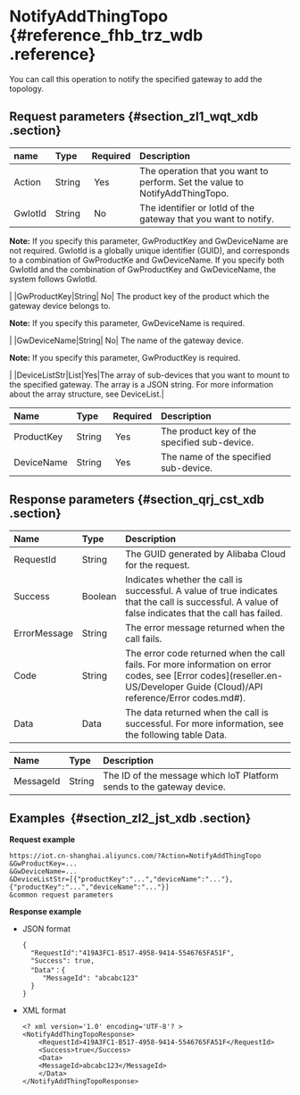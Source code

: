 # NotifyAddThingTopo {#reference_fhb_trz_wdb .reference}

You can call this operation to notify the specified gateway to add the topology.

## Request parameters {#section_zl1_wqt_xdb .section}

|name|Type|Required|Description|
|:---|:---|:-------|:----------|
|Action |String | Yes|The operation that you want to perform. Set the value to NotifyAddThingTopo.|
|GwIotId|String| No| The identifier or IotId of the gateway that you want to notify.

 **Note:** If you specify this parameter, GwProductKey and GwDeviceName are not required. GwIotId is a globally unique identifier \(GUID\), and corresponds to a combination of GwProductKe and GwDeviceName. If you specify both GwIotId and the combination of GwProductKey and GwDeviceName, the system follows GwIotId.

 |
|GwProductKey|String| No| The product key of the product which the gateway device belongs to.

 **Note:** If you specify this parameter, GwDeviceName is required.

 |
|GwDeviceName|String| No| The name of the gateway device.

 **Note:** If you specify this parameter, GwProductKey is required.

 |
|DeviceListStr|List|Yes|The array of sub-devices that you want to mount to the specified gateway. The array is a JSON string. For more information about the array structure, see DeviceList.|

|Name |Type|Required|Description|
|:----|:---|:-------|:----------|
|ProductKey|String | Yes|The product key of the specified sub-device.|
|DeviceName|String | Yes|The name of the specified sub-device.|

## Response parameters {#section_qrj_cst_xdb .section}

|Name |Type|Description|
|:----|:---|:----------|
|RequestId|String|The GUID generated by Alibaba Cloud for the request.|
|Success|Boolean|Indicates whether the call is successful. A value of true indicates that the call is successful. A value of false indicates that the call has failed.|
|ErrorMessage|String|The error message returned when the call fails.|
|Code|String|The error code returned when the call fails. For more information on error codes, see [Error codes](reseller.en-US/Developer Guide (Cloud)/API reference/Error codes.md#).|
|Data|Data|The data returned when the call is successful. For more information, see the following table Data.|

|Name |Type|Description|
|:----|:---|:----------|
|MessageId|String|The ID of the message which IoT Platform sends to the gateway device.|

## Examples  {#section_zl2_jst_xdb .section}

**Request example**

```
https://iot.cn-shanghai.aliyuncs.com/?Action=NotifyAddThingTopo
&GwProductKey=...
&GwDeviceName=...
&DeviceListStr=[{"productKey":"...","deviceName":"..."},{"productKey":"...","deviceName":"..."}]
&common request parameters
```

**Response example**

-   JSON format

    ```
    {
      "RequestId":"419A3FC1-B517-4958-9414-5546765FA51F",
      "Success": true,
      "Data"：{
    	 "MessageId": "abcabc123"
      }
    }
    ```

-   XML format

    ```
    <? xml version='1.0' encoding='UTF-8'? >
    <NotifyAddThingTopoResponse>
        <RequestId>419A3FC1-B517-4958-9414-5546765FA51F</RequestId>
        <Success>true</Success>
        <Data>
    	<MessageId>abcabc123</MessageId>
        </Data>
    </NotifyAddThingTopoResponse>
    ```


